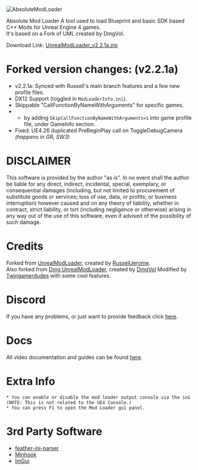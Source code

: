 ![AbsoluteModLoader](https://github.com/Twingamerdudes/Absolute-Mod-Loader/assets/81382687/49012058-1415-4327-b36b-c77ead88c5cc)

Absolute Mod Loader
A tool used to load Blueprint and basic SDK based C++ Mods for Unreal Engine 4 games.</br>
It's based on a Fork of UML created by DmgVol.


Download Link: [UnrealModLoader_v2.2.1a.zip](https://github.com/Dmgvol/UnrealModLoader/releases/download/v2.2.1/UnrealModLoader.V2.2.1a.zip)
# Forked version changes: (v2.2.1a)
* v2.2.1a: Synced with Russell's main branch features and a few new profile files.
* DX12 Support (toggled in `ModLoaderInfo.ini`).
* Skippable "CallFunctionByNameWithArguments" for specific games.
*  * by adding `SkipCallFunctionByNameWithArguments=1` into game profile file, under GameInfo section.
* Fixed: UE4.26 duplicated PreBeginPlay call on ToggleDebugCamera _(happens in GR, SW3)_

# DISCLAIMER
This software is provided by the author "as is". In no event shall the author be liable for any direct, indirect, incidental, special, exemplary, or consequential damages (including, but not limited to procurement of substitute goods or services; loss of use, data, or profits; or business interruption) however caused and on any 
theory of liability, whether in contract, strict liability, or tort (including negligence or otherwise) arising in any way out of the use of this software, even if advised of the possibility of such damage.

# Credits
Forked from [UnrealModLoader](https://github.com/RussellJerome/UnrealModLoader), created by [RussellJerome](https://github.com/RussellJerome/). </br>
Also forked from [Dmg UnrealModLoader](https://github.com/Dmgvol/UnrealModLoader), created by [DmgVol](https://github.com/DmgVol/)
Modified by [Twingamerdudes](https://github.com/Twingamerdudes/) with some cool features.

# Discord
If you have any problems, or just want to provide feedback click [here](https://discord.gg/xmXUSNvypY).

# Docs
All video documentation and guides can be found [here](https://www.youtube.com/playlist?list=PL-dFOLrGFgdwbzcHmZ2ghuN3LXxlazbZP).

# Extra Info
	* You can enable or disable the mod loader output console via the ini (NOTE: This is not related to the UE4 Console.)
	* You can press F1 to open the Mod Loader gui panel.

# 3rd Party Software
  * [feather-ini-parser](https://github.com/Turbine1991/cpp-feather-ini-parser)
  * [Minhook](https://github.com/TsudaKageyu/minhook)
  * [ImGui](https://github.com/ocornut/imgui)
